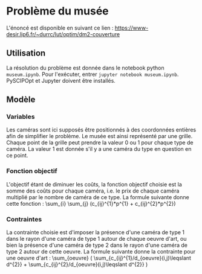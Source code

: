 # Problème du musée
L'énoncé est disponible en suivant ce lien : https://www-desir.lip6.fr/~durrc/Iut/optim/dm2-couverture

## Utilisation
La résolution du problème est donnée dans le notebook python ```museum.ipynb```. Pour l'exécuter, entrer ```jupyter notebook museum.ipynb```. PySCIPOpt et Jupyter doivent être installés.

## Modèle
### Variables
Les caméras sont ici supposés être positionnés à des coordonnées entières afin de simplifier le problème. Le musée est ainsi représenté par une grille. Chaque point de la grille peut prendre la valeur 0 ou 1 pour chaque type de caméra. La valeur 1 est donnée s'il y a une caméra du type en question en ce point.
### Fonction objectif
L'objectif étant de diminuer les coûts, la fonction objectif choisie est la somme des coûts pour chaque caméra, i.e. le prix de chaque caméra multiplié par le nombre de caméra de ce type. La formule suivante donne cette fonction : \sum_{i} \sum_{j} (c_{ij}^{1}*p^{1} + c_{ij}^{2}*p^{2})
### Contraintes
La contrainte choisie est d'imposer la présence d'une caméra de type 1 dans le rayon d'une caméra de type 1 autour de chaque oeuvre d'art, ou bien la présence d'une caméra de type 2 dans le rayon d'une caméra de type 2 autour de cette oeuvre. La formule suivante donne la contrainte pour une oeuvre d'art : \sum_{oeuvre} ( \sum_{c_{ij}^{1}/d_{oeuvre}(i,j)\leqslant d^{2}} + \sum_{c_{ij}^{2}/d_{oeuvre}(i,j)\leqslant d^{2}} )
